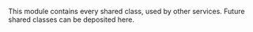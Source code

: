This module contains every shared class, used by other services. Future shared classes can be deposited here.